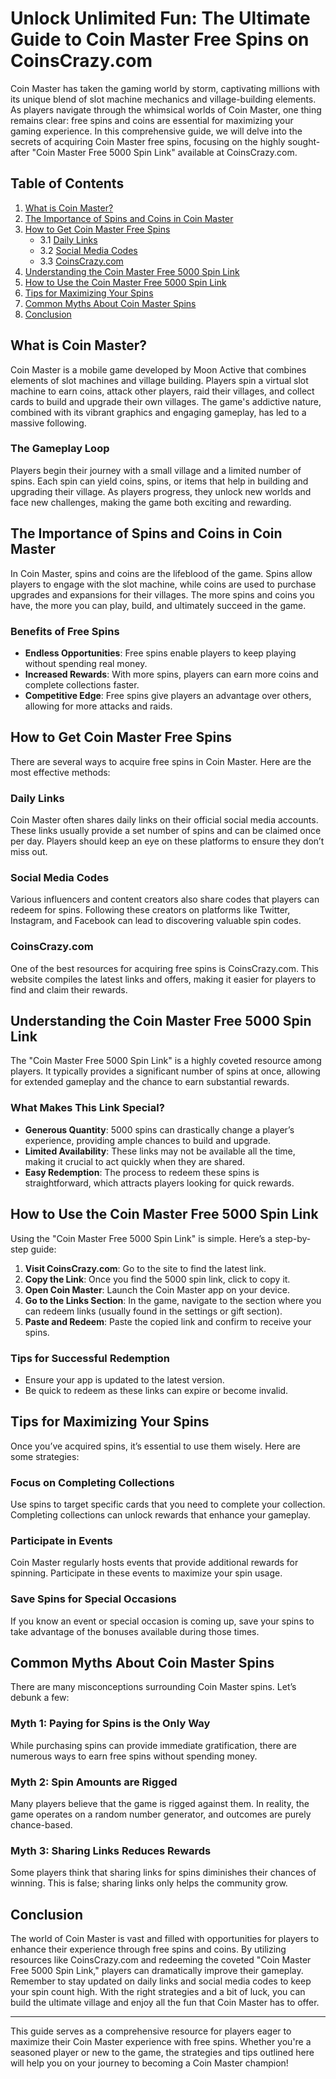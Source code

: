 # Unlock Unlimited Fun: The Ultimate Guide to Coin Master Free Spins on CoinsCrazy.com

Coin Master has taken the gaming world by storm, captivating millions with its unique blend of slot machine mechanics and village-building elements. As players navigate through the whimsical worlds of Coin Master, one thing remains clear: free spins and coins are essential for maximizing your gaming experience. In this comprehensive guide, we will delve into the secrets of acquiring Coin Master free spins, focusing on the highly sought-after "Coin Master Free 5000 Spin Link" available at CoinsCrazy.com.

## Table of Contents

1. [What is Coin Master?](#what-is-coin-master)
2. [The Importance of Spins and Coins in Coin Master](#the-importance-of-spins-and-coins-in-coin-master)
3. [How to Get Coin Master Free Spins](#how-to-get-coin-master-free-spins)
   - 3.1 [Daily Links](#daily-links)
   - 3.2 [Social Media Codes](#social-media-codes)
   - 3.3 [CoinsCrazy.com](#coinscrazycom)
4. [Understanding the Coin Master Free 5000 Spin Link](#understanding-the-coin-master-free-5000-spin-link)
5. [How to Use the Coin Master Free 5000 Spin Link](#how-to-use-the-coin-master-free-5000-spin-link)
6. [Tips for Maximizing Your Spins](#tips-for-maximizing-your-spins)
7. [Common Myths About Coin Master Spins](#common-myths-about-coin-master-spins)
8. [Conclusion](#conclusion)

## What is Coin Master?

Coin Master is a mobile game developed by Moon Active that combines elements of slot machines and village building. Players spin a virtual slot machine to earn coins, attack other players, raid their villages, and collect cards to build and upgrade their own villages. The game's addictive nature, combined with its vibrant graphics and engaging gameplay, has led to a massive following.

### The Gameplay Loop

Players begin their journey with a small village and a limited number of spins. Each spin can yield coins, spins, or items that help in building and upgrading their village. As players progress, they unlock new worlds and face new challenges, making the game both exciting and rewarding.

## The Importance of Spins and Coins in Coin Master

In Coin Master, spins and coins are the lifeblood of the game. Spins allow players to engage with the slot machine, while coins are used to purchase upgrades and expansions for their villages. The more spins and coins you have, the more you can play, build, and ultimately succeed in the game.

### Benefits of Free Spins

- **Endless Opportunities**: Free spins enable players to keep playing without spending real money.
- **Increased Rewards**: With more spins, players can earn more coins and complete collections faster.
- **Competitive Edge**: Free spins give players an advantage over others, allowing for more attacks and raids.

## How to Get Coin Master Free Spins

There are several ways to acquire free spins in Coin Master. Here are the most effective methods:

### Daily Links

Coin Master often shares daily links on their official social media accounts. These links usually provide a set number of spins and can be claimed once per day. Players should keep an eye on these platforms to ensure they don’t miss out.

### Social Media Codes

Various influencers and content creators also share codes that players can redeem for spins. Following these creators on platforms like Twitter, Instagram, and Facebook can lead to discovering valuable spin codes.

### CoinsCrazy.com

One of the best resources for acquiring free spins is CoinsCrazy.com. This website compiles the latest links and offers, making it easier for players to find and claim their rewards.

## Understanding the Coin Master Free 5000 Spin Link

The "Coin Master Free 5000 Spin Link" is a highly coveted resource among players. It typically provides a significant number of spins at once, allowing for extended gameplay and the chance to earn substantial rewards.

### What Makes This Link Special?

- **Generous Quantity**: 5000 spins can drastically change a player’s experience, providing ample chances to build and upgrade.
- **Limited Availability**: These links may not be available all the time, making it crucial to act quickly when they are shared.
- **Easy Redemption**: The process to redeem these spins is straightforward, which attracts players looking for quick rewards.

## How to Use the Coin Master Free 5000 Spin Link

Using the "Coin Master Free 5000 Spin Link" is simple. Here’s a step-by-step guide:

1. **Visit CoinsCrazy.com**: Go to the site to find the latest link.
2. **Copy the Link**: Once you find the 5000 spin link, click to copy it.
3. **Open Coin Master**: Launch the Coin Master app on your device.
4. **Go to the Links Section**: In the game, navigate to the section where you can redeem links (usually found in the settings or gift section).
5. **Paste and Redeem**: Paste the copied link and confirm to receive your spins.

### Tips for Successful Redemption

- Ensure your app is updated to the latest version.
- Be quick to redeem as these links can expire or become invalid.

## Tips for Maximizing Your Spins

Once you’ve acquired spins, it’s essential to use them wisely. Here are some strategies:

### Focus on Completing Collections

Use spins to target specific cards that you need to complete your collection. Completing collections can unlock rewards that enhance your gameplay.

### Participate in Events

Coin Master regularly hosts events that provide additional rewards for spinning. Participate in these events to maximize your spin usage.

### Save Spins for Special Occasions

If you know an event or special occasion is coming up, save your spins to take advantage of the bonuses available during those times.

## Common Myths About Coin Master Spins

There are many misconceptions surrounding Coin Master spins. Let’s debunk a few:

### Myth 1: Paying for Spins is the Only Way

While purchasing spins can provide immediate gratification, there are numerous ways to earn free spins without spending money.

### Myth 2: Spin Amounts are Rigged

Many players believe that the game is rigged against them. In reality, the game operates on a random number generator, and outcomes are purely chance-based.

### Myth 3: Sharing Links Reduces Rewards

Some players think that sharing links for spins diminishes their chances of winning. This is false; sharing links only helps the community grow.

## Conclusion

The world of Coin Master is vast and filled with opportunities for players to enhance their experience through free spins and coins. By utilizing resources like CoinsCrazy.com and redeeming the coveted "Coin Master Free 5000 Spin Link," players can dramatically improve their gameplay. Remember to stay updated on daily links and social media codes to keep your spin count high. With the right strategies and a bit of luck, you can build the ultimate village and enjoy all the fun that Coin Master has to offer.

---

This guide serves as a comprehensive resource for players eager to maximize their Coin Master experience with free spins. Whether you're a seasoned player or new to the game, the strategies and tips outlined here will help you on your journey to becoming a Coin Master champion!
